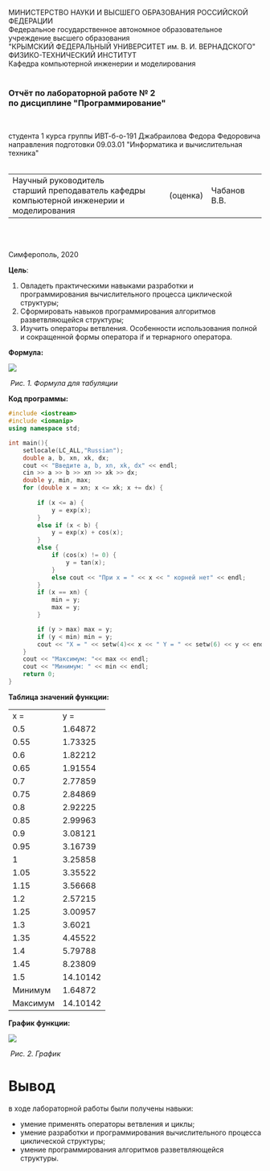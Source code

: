 МИНИСТЕРСТВО НАУКИ  И ВЫСШЕГО ОБРАЗОВАНИЯ РОССИЙСКОЙ ФЕДЕРАЦИИ  
Федеральное государственное автономное образовательное учреждение высшего образования  
"КРЫМСКИЙ ФЕДЕРАЛЬНЫЙ УНИВЕРСИТЕТ им. В. И. ВЕРНАДСКОГО"  
ФИЗИКО-ТЕХНИЧЕСКИЙ ИНСТИТУТ  
Кафедра компьютерной инженерии и моделирования
<br/><br/>

### Отчёт по лабораторной работе № 2<br/> по дисциплине "Программирование"
<br/>

студента 1 курса группы ИВТ-б-о-191
Джабраилова Федора Федоровича 
направления подготовки 09.03.01 "Информатика и вычислительная техника"  
<br/>

<table>
<tr><td>Научный руководитель<br/> старший преподаватель кафедры<br/> компьютерной инженерии и моделирования</td>
<td>(оценка)</td>
<td>Чабанов В.В.</td>
</tr>
</table>
<br/><br/>

Симферополь, 2020



**Цель**:  
1. Овладеть практическими навыками разработки и программирования вычислительного процесса циклической структуры;
2. Сформировать навыков программирования алгоритмов разветвляющейся структуры;
3. Изучить операторы ветвления. Особенности использования полной и сокращенной формы оператора if и тернарного оператора.

**Формула:**

![](https://github.com/fedyad99/pr/blob/master/lab2/img/1.png?raw=true)

​																*Рис. 1. Формула для табуляции*

**Код программы:**
``` c++
#include <iostream>
#include <iomanip>
using namespace std;

int main(){
	setlocale(LC_ALL,"Russian");
	double a, b, xn, xk, dx;
	cout << "Введите a, b, xn, xk, dx" << endl;
	cin >> a >> b >> xn >> xk >> dx;
	double y, min, max;
	for (double x = xn; x <= xk; x += dx) {
		
		if (x <= a) {
			y = exp(x);
		}
		else if (x < b) {
			y = exp(x) + cos(x);
		}
		else {
			if (cos(x) != 0) {
				y = tan(x);
			}
			else cout << "При x = " << x << " корней нет" << endl;
		}
		if (x == xn) {
			min = y;
			max = y;
		}

		if (y > max) max = y;
		if (y < min) min = y;
		cout << "X = " << setw(4)<< x << " Y = " << setw(6) << y << endl;
	}
	cout << "Максимум: "<< max << endl;
	cout << "Минимум: " << min << endl;
	return 0;
}
```
**Таблица значений функции:**

<table>
<tr><td>x =</td><td>y =</td></tr>
<tr><td>0.5</td><td>1.64872</td></tr>
<tr><td>0.55</td><td>1.73325</td></tr>
<tr><td>0.6</td><td>1.82212</td></tr>
<tr><td>0.65</td><td>1.91554</td></tr>
<tr><td>0.7</td><td>2.77859</td></tr>
<tr><td>0.75</td><td>2.84869</td></tr>
<tr><td>0.8</td><td>2.92225</td></tr>
<tr><td>0.85</td><td>2.99963</td></tr>
<tr><td>0.9</td><td>3.08121</td></tr>
<tr><td>0.95</td><td>3.16739</td></tr>
<tr><td>1</td><td>3.25858</td></tr>
<tr><td>1.05</td><td>3.35522</td></tr>
<tr><td>1.15</td><td>3.56668</td></tr>
<tr><td>1.2</td><td>2.57215</td></tr>
<tr><td>1.25</td><td>3.00957</td></tr>
<tr><td>1.3</td><td>3.6021</td></tr>
<tr><td>1.35</td><td>4.45522</td></tr>
<tr><td>1.4</td><td>5.79788</td></tr>
<tr><td>1.45</td><td>8.23809</td></tr>
<tr><td>1.5</td><td>14.10142</td></tr>
<tr><td>Минимум</td><td>1.64872</td></tr>
<tr><td>Максимум</td><td>14.10142</td></tr>
</table>

**График функции:**

![](https://github.com/fedyad99/pr/blob/master/lab2/img/graphf.png?raw=true)

​																					*Рис. 2. График*

# Вывод
в ходе лабораторной работы были получены навыки:

- умение применять операторы ветвления и циклы;
- умение разработки и программирования вычислительного процесса циклической структуры;
- умение программирования алгоритмов разветвляющейся структуры.
